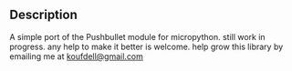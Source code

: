 ## Description
A simple port of the Pushbullet module for micropython.
still work in progress.
any help to make it better is welcome.
help grow this library by emailing me at koufdell@gmail.com